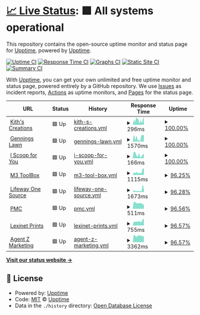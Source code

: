 # [📈 Live Status](https://upptime.github.io/upptime): <!--live status--> **🟩 All systems operational**

This repository contains the open-source uptime monitor and status page for [Upptime](https://upptime.js.org), powered by [Upptime](https://github.com/upptime/upptime).

[![Uptime CI](https://github.com/glashtin/upptime/workflows/Uptime%20CI/badge.svg)](https://github.com/glashtin/upptime/actions?query=workflow%3A%22Uptime+CI%22)
[![Response Time CI](https://github.com/glashtin/upptime/workflows/Response%20Time%20CI/badge.svg)](https://github.com/glashtin/upptime/actions?query=workflow%3A%22Response+Time+CI%22)
[![Graphs CI](https://github.com/glashtin/upptime/workflows/Graphs%20CI/badge.svg)](https://github.com/glashtin/upptime/actions?query=workflow%3A%22Graphs+CI%22)
[![Static Site CI](https://github.com/glashtin/upptime/workflows/Static%20Site%20CI/badge.svg)](https://github.com/glashtin/upptime/actions?query=workflow%3A%22Static+Site+CI%22)
[![Summary CI](https://github.com/glashtin/upptime/workflows/Summary%20CI/badge.svg)](https://github.com/glashtin/upptime/actions?query=workflow%3A%22Summary+CI%22)

With [Upptime](https://upptime.js.org), you can get your own unlimited and free uptime monitor and status page, powered entirely by a GitHub repository. We use [Issues](https://github.com/upptime/upptime/issues) as incident reports, [Actions](https://github.com/glashtin/upptime/actions) as uptime monitors, and [Pages](https://upptime.github.io/upptime) for the status page.

<!--start: status pages-->
<!-- This summary is generated by Upptime (https://github.com/upptime/upptime) -->
<!-- Do not edit this manually, your changes will be overwritten -->
<!-- prettier-ignore -->
| URL | Status | History | Response Time | Uptime |
| --- | ------ | ------- | ------------- | ------ |
| <img alt="" src="https://icons.duckduckgo.com/ip3/kithcreations.com.ico" height="13"> [Kith's Creations](https://kithcreations.com) | 🟩 Up | [kith-s-creations.yml](https://github.com/glashtin/uptime/commits/HEAD/history/kith-s-creations.yml) | <details><summary><img alt="Response time graph" src="./graphs/kith-s-creations/response-time-week.png" height="20"> 296ms</summary><br><a href="https://glashtin.github.io/uptime/history/kith-s-creations"><img alt="Response time 296" src="https://img.shields.io/endpoint?url=https%3A%2F%2Fraw.githubusercontent.com%2Fglashtin%2Fuptime%2FHEAD%2Fapi%2Fkith-s-creations%2Fresponse-time.json"></a><br><a href="https://glashtin.github.io/uptime/history/kith-s-creations"><img alt="24-hour response time 495" src="https://img.shields.io/endpoint?url=https%3A%2F%2Fraw.githubusercontent.com%2Fglashtin%2Fuptime%2FHEAD%2Fapi%2Fkith-s-creations%2Fresponse-time-day.json"></a><br><a href="https://glashtin.github.io/uptime/history/kith-s-creations"><img alt="7-day response time 296" src="https://img.shields.io/endpoint?url=https%3A%2F%2Fraw.githubusercontent.com%2Fglashtin%2Fuptime%2FHEAD%2Fapi%2Fkith-s-creations%2Fresponse-time-week.json"></a><br><a href="https://glashtin.github.io/uptime/history/kith-s-creations"><img alt="30-day response time 296" src="https://img.shields.io/endpoint?url=https%3A%2F%2Fraw.githubusercontent.com%2Fglashtin%2Fuptime%2FHEAD%2Fapi%2Fkith-s-creations%2Fresponse-time-month.json"></a><br><a href="https://glashtin.github.io/uptime/history/kith-s-creations"><img alt="1-year response time 296" src="https://img.shields.io/endpoint?url=https%3A%2F%2Fraw.githubusercontent.com%2Fglashtin%2Fuptime%2FHEAD%2Fapi%2Fkith-s-creations%2Fresponse-time-year.json"></a></details> | <details><summary><a href="https://glashtin.github.io/uptime/history/kith-s-creations">100.00%</a></summary><a href="https://glashtin.github.io/uptime/history/kith-s-creations"><img alt="All-time uptime 100.00%" src="https://img.shields.io/endpoint?url=https%3A%2F%2Fraw.githubusercontent.com%2Fglashtin%2Fuptime%2FHEAD%2Fapi%2Fkith-s-creations%2Fuptime.json"></a><br><a href="https://glashtin.github.io/uptime/history/kith-s-creations"><img alt="24-hour uptime 100.00%" src="https://img.shields.io/endpoint?url=https%3A%2F%2Fraw.githubusercontent.com%2Fglashtin%2Fuptime%2FHEAD%2Fapi%2Fkith-s-creations%2Fuptime-day.json"></a><br><a href="https://glashtin.github.io/uptime/history/kith-s-creations"><img alt="7-day uptime 100.00%" src="https://img.shields.io/endpoint?url=https%3A%2F%2Fraw.githubusercontent.com%2Fglashtin%2Fuptime%2FHEAD%2Fapi%2Fkith-s-creations%2Fuptime-week.json"></a><br><a href="https://glashtin.github.io/uptime/history/kith-s-creations"><img alt="30-day uptime 100.00%" src="https://img.shields.io/endpoint?url=https%3A%2F%2Fraw.githubusercontent.com%2Fglashtin%2Fuptime%2FHEAD%2Fapi%2Fkith-s-creations%2Fuptime-month.json"></a><br><a href="https://glashtin.github.io/uptime/history/kith-s-creations"><img alt="1-year uptime 100.00%" src="https://img.shields.io/endpoint?url=https%3A%2F%2Fraw.githubusercontent.com%2Fglashtin%2Fuptime%2FHEAD%2Fapi%2Fkith-s-creations%2Fuptime-year.json"></a></details>
| <img alt="" src="https://icons.duckduckgo.com/ip3/www.genningslawn.com.ico" height="13"> [Gennings Lawn](https://www.genningslawn.com) | 🟩 Up | [gennings-lawn.yml](https://github.com/glashtin/uptime/commits/HEAD/history/gennings-lawn.yml) | <details><summary><img alt="Response time graph" src="./graphs/gennings-lawn/response-time-week.png" height="20"> 1570ms</summary><br><a href="https://glashtin.github.io/uptime/history/gennings-lawn"><img alt="Response time 1570" src="https://img.shields.io/endpoint?url=https%3A%2F%2Fraw.githubusercontent.com%2Fglashtin%2Fuptime%2FHEAD%2Fapi%2Fgennings-lawn%2Fresponse-time.json"></a><br><a href="https://glashtin.github.io/uptime/history/gennings-lawn"><img alt="24-hour response time 2622" src="https://img.shields.io/endpoint?url=https%3A%2F%2Fraw.githubusercontent.com%2Fglashtin%2Fuptime%2FHEAD%2Fapi%2Fgennings-lawn%2Fresponse-time-day.json"></a><br><a href="https://glashtin.github.io/uptime/history/gennings-lawn"><img alt="7-day response time 1570" src="https://img.shields.io/endpoint?url=https%3A%2F%2Fraw.githubusercontent.com%2Fglashtin%2Fuptime%2FHEAD%2Fapi%2Fgennings-lawn%2Fresponse-time-week.json"></a><br><a href="https://glashtin.github.io/uptime/history/gennings-lawn"><img alt="30-day response time 1570" src="https://img.shields.io/endpoint?url=https%3A%2F%2Fraw.githubusercontent.com%2Fglashtin%2Fuptime%2FHEAD%2Fapi%2Fgennings-lawn%2Fresponse-time-month.json"></a><br><a href="https://glashtin.github.io/uptime/history/gennings-lawn"><img alt="1-year response time 1570" src="https://img.shields.io/endpoint?url=https%3A%2F%2Fraw.githubusercontent.com%2Fglashtin%2Fuptime%2FHEAD%2Fapi%2Fgennings-lawn%2Fresponse-time-year.json"></a></details> | <details><summary><a href="https://glashtin.github.io/uptime/history/gennings-lawn">100.00%</a></summary><a href="https://glashtin.github.io/uptime/history/gennings-lawn"><img alt="All-time uptime 100.00%" src="https://img.shields.io/endpoint?url=https%3A%2F%2Fraw.githubusercontent.com%2Fglashtin%2Fuptime%2FHEAD%2Fapi%2Fgennings-lawn%2Fuptime.json"></a><br><a href="https://glashtin.github.io/uptime/history/gennings-lawn"><img alt="24-hour uptime 100.00%" src="https://img.shields.io/endpoint?url=https%3A%2F%2Fraw.githubusercontent.com%2Fglashtin%2Fuptime%2FHEAD%2Fapi%2Fgennings-lawn%2Fuptime-day.json"></a><br><a href="https://glashtin.github.io/uptime/history/gennings-lawn"><img alt="7-day uptime 100.00%" src="https://img.shields.io/endpoint?url=https%3A%2F%2Fraw.githubusercontent.com%2Fglashtin%2Fuptime%2FHEAD%2Fapi%2Fgennings-lawn%2Fuptime-week.json"></a><br><a href="https://glashtin.github.io/uptime/history/gennings-lawn"><img alt="30-day uptime 100.00%" src="https://img.shields.io/endpoint?url=https%3A%2F%2Fraw.githubusercontent.com%2Fglashtin%2Fuptime%2FHEAD%2Fapi%2Fgennings-lawn%2Fuptime-month.json"></a><br><a href="https://glashtin.github.io/uptime/history/gennings-lawn"><img alt="1-year uptime 100.00%" src="https://img.shields.io/endpoint?url=https%3A%2F%2Fraw.githubusercontent.com%2Fglashtin%2Fuptime%2FHEAD%2Fapi%2Fgennings-lawn%2Fuptime-year.json"></a></details>
| <img alt="" src="https://icons.duckduckgo.com/ip3/iscoopforyou.com.ico" height="13"> [I Scoop for You](https://iscoopforyou.com) | 🟩 Up | [i-scoop-for-you.yml](https://github.com/glashtin/uptime/commits/HEAD/history/i-scoop-for-you.yml) | <details><summary><img alt="Response time graph" src="./graphs/i-scoop-for-you/response-time-week.png" height="20"> 166ms</summary><br><a href="https://glashtin.github.io/uptime/history/i-scoop-for-you"><img alt="Response time 166" src="https://img.shields.io/endpoint?url=https%3A%2F%2Fraw.githubusercontent.com%2Fglashtin%2Fuptime%2FHEAD%2Fapi%2Fi-scoop-for-you%2Fresponse-time.json"></a><br><a href="https://glashtin.github.io/uptime/history/i-scoop-for-you"><img alt="24-hour response time 207" src="https://img.shields.io/endpoint?url=https%3A%2F%2Fraw.githubusercontent.com%2Fglashtin%2Fuptime%2FHEAD%2Fapi%2Fi-scoop-for-you%2Fresponse-time-day.json"></a><br><a href="https://glashtin.github.io/uptime/history/i-scoop-for-you"><img alt="7-day response time 166" src="https://img.shields.io/endpoint?url=https%3A%2F%2Fraw.githubusercontent.com%2Fglashtin%2Fuptime%2FHEAD%2Fapi%2Fi-scoop-for-you%2Fresponse-time-week.json"></a><br><a href="https://glashtin.github.io/uptime/history/i-scoop-for-you"><img alt="30-day response time 166" src="https://img.shields.io/endpoint?url=https%3A%2F%2Fraw.githubusercontent.com%2Fglashtin%2Fuptime%2FHEAD%2Fapi%2Fi-scoop-for-you%2Fresponse-time-month.json"></a><br><a href="https://glashtin.github.io/uptime/history/i-scoop-for-you"><img alt="1-year response time 166" src="https://img.shields.io/endpoint?url=https%3A%2F%2Fraw.githubusercontent.com%2Fglashtin%2Fuptime%2FHEAD%2Fapi%2Fi-scoop-for-you%2Fresponse-time-year.json"></a></details> | <details><summary><a href="https://glashtin.github.io/uptime/history/i-scoop-for-you">100.00%</a></summary><a href="https://glashtin.github.io/uptime/history/i-scoop-for-you"><img alt="All-time uptime 100.00%" src="https://img.shields.io/endpoint?url=https%3A%2F%2Fraw.githubusercontent.com%2Fglashtin%2Fuptime%2FHEAD%2Fapi%2Fi-scoop-for-you%2Fuptime.json"></a><br><a href="https://glashtin.github.io/uptime/history/i-scoop-for-you"><img alt="24-hour uptime 100.00%" src="https://img.shields.io/endpoint?url=https%3A%2F%2Fraw.githubusercontent.com%2Fglashtin%2Fuptime%2FHEAD%2Fapi%2Fi-scoop-for-you%2Fuptime-day.json"></a><br><a href="https://glashtin.github.io/uptime/history/i-scoop-for-you"><img alt="7-day uptime 100.00%" src="https://img.shields.io/endpoint?url=https%3A%2F%2Fraw.githubusercontent.com%2Fglashtin%2Fuptime%2FHEAD%2Fapi%2Fi-scoop-for-you%2Fuptime-week.json"></a><br><a href="https://glashtin.github.io/uptime/history/i-scoop-for-you"><img alt="30-day uptime 100.00%" src="https://img.shields.io/endpoint?url=https%3A%2F%2Fraw.githubusercontent.com%2Fglashtin%2Fuptime%2FHEAD%2Fapi%2Fi-scoop-for-you%2Fuptime-month.json"></a><br><a href="https://glashtin.github.io/uptime/history/i-scoop-for-you"><img alt="1-year uptime 100.00%" src="https://img.shields.io/endpoint?url=https%3A%2F%2Fraw.githubusercontent.com%2Fglashtin%2Fuptime%2FHEAD%2Fapi%2Fi-scoop-for-you%2Fuptime-year.json"></a></details>
| <img alt="" src="https://icons.duckduckgo.com/ip3/m3toolbox.com.ico" height="13"> [M3 ToolBox](https://m3toolbox.com) | 🟩 Up | [m3-tool-box.yml](https://github.com/glashtin/uptime/commits/HEAD/history/m3-tool-box.yml) | <details><summary><img alt="Response time graph" src="./graphs/m3-tool-box/response-time-week.png" height="20"> 1115ms</summary><br><a href="https://glashtin.github.io/uptime/history/m3-tool-box"><img alt="Response time 1115" src="https://img.shields.io/endpoint?url=https%3A%2F%2Fraw.githubusercontent.com%2Fglashtin%2Fuptime%2FHEAD%2Fapi%2Fm3-tool-box%2Fresponse-time.json"></a><br><a href="https://glashtin.github.io/uptime/history/m3-tool-box"><img alt="24-hour response time 1397" src="https://img.shields.io/endpoint?url=https%3A%2F%2Fraw.githubusercontent.com%2Fglashtin%2Fuptime%2FHEAD%2Fapi%2Fm3-tool-box%2Fresponse-time-day.json"></a><br><a href="https://glashtin.github.io/uptime/history/m3-tool-box"><img alt="7-day response time 1115" src="https://img.shields.io/endpoint?url=https%3A%2F%2Fraw.githubusercontent.com%2Fglashtin%2Fuptime%2FHEAD%2Fapi%2Fm3-tool-box%2Fresponse-time-week.json"></a><br><a href="https://glashtin.github.io/uptime/history/m3-tool-box"><img alt="30-day response time 1115" src="https://img.shields.io/endpoint?url=https%3A%2F%2Fraw.githubusercontent.com%2Fglashtin%2Fuptime%2FHEAD%2Fapi%2Fm3-tool-box%2Fresponse-time-month.json"></a><br><a href="https://glashtin.github.io/uptime/history/m3-tool-box"><img alt="1-year response time 1115" src="https://img.shields.io/endpoint?url=https%3A%2F%2Fraw.githubusercontent.com%2Fglashtin%2Fuptime%2FHEAD%2Fapi%2Fm3-tool-box%2Fresponse-time-year.json"></a></details> | <details><summary><a href="https://glashtin.github.io/uptime/history/m3-tool-box">96.25%</a></summary><a href="https://glashtin.github.io/uptime/history/m3-tool-box"><img alt="All-time uptime 96.25%" src="https://img.shields.io/endpoint?url=https%3A%2F%2Fraw.githubusercontent.com%2Fglashtin%2Fuptime%2FHEAD%2Fapi%2Fm3-tool-box%2Fuptime.json"></a><br><a href="https://glashtin.github.io/uptime/history/m3-tool-box"><img alt="24-hour uptime 92.21%" src="https://img.shields.io/endpoint?url=https%3A%2F%2Fraw.githubusercontent.com%2Fglashtin%2Fuptime%2FHEAD%2Fapi%2Fm3-tool-box%2Fuptime-day.json"></a><br><a href="https://glashtin.github.io/uptime/history/m3-tool-box"><img alt="7-day uptime 96.25%" src="https://img.shields.io/endpoint?url=https%3A%2F%2Fraw.githubusercontent.com%2Fglashtin%2Fuptime%2FHEAD%2Fapi%2Fm3-tool-box%2Fuptime-week.json"></a><br><a href="https://glashtin.github.io/uptime/history/m3-tool-box"><img alt="30-day uptime 96.25%" src="https://img.shields.io/endpoint?url=https%3A%2F%2Fraw.githubusercontent.com%2Fglashtin%2Fuptime%2FHEAD%2Fapi%2Fm3-tool-box%2Fuptime-month.json"></a><br><a href="https://glashtin.github.io/uptime/history/m3-tool-box"><img alt="1-year uptime 96.25%" src="https://img.shields.io/endpoint?url=https%3A%2F%2Fraw.githubusercontent.com%2Fglashtin%2Fuptime%2FHEAD%2Fapi%2Fm3-tool-box%2Fuptime-year.json"></a></details>
| <img alt="" src="https://icons.duckduckgo.com/ip3/prospectservice.lifewaystores.com.ico" height="13"> [Lifeway One Source](https://prospectservice.lifewaystores.com) | 🟩 Up | [lifeway-one-source.yml](https://github.com/glashtin/uptime/commits/HEAD/history/lifeway-one-source.yml) | <details><summary><img alt="Response time graph" src="./graphs/lifeway-one-source/response-time-week.png" height="20"> 1673ms</summary><br><a href="https://glashtin.github.io/uptime/history/lifeway-one-source"><img alt="Response time 1673" src="https://img.shields.io/endpoint?url=https%3A%2F%2Fraw.githubusercontent.com%2Fglashtin%2Fuptime%2FHEAD%2Fapi%2Flifeway-one-source%2Fresponse-time.json"></a><br><a href="https://glashtin.github.io/uptime/history/lifeway-one-source"><img alt="24-hour response time 1762" src="https://img.shields.io/endpoint?url=https%3A%2F%2Fraw.githubusercontent.com%2Fglashtin%2Fuptime%2FHEAD%2Fapi%2Flifeway-one-source%2Fresponse-time-day.json"></a><br><a href="https://glashtin.github.io/uptime/history/lifeway-one-source"><img alt="7-day response time 1673" src="https://img.shields.io/endpoint?url=https%3A%2F%2Fraw.githubusercontent.com%2Fglashtin%2Fuptime%2FHEAD%2Fapi%2Flifeway-one-source%2Fresponse-time-week.json"></a><br><a href="https://glashtin.github.io/uptime/history/lifeway-one-source"><img alt="30-day response time 1673" src="https://img.shields.io/endpoint?url=https%3A%2F%2Fraw.githubusercontent.com%2Fglashtin%2Fuptime%2FHEAD%2Fapi%2Flifeway-one-source%2Fresponse-time-month.json"></a><br><a href="https://glashtin.github.io/uptime/history/lifeway-one-source"><img alt="1-year response time 1673" src="https://img.shields.io/endpoint?url=https%3A%2F%2Fraw.githubusercontent.com%2Fglashtin%2Fuptime%2FHEAD%2Fapi%2Flifeway-one-source%2Fresponse-time-year.json"></a></details> | <details><summary><a href="https://glashtin.github.io/uptime/history/lifeway-one-source">96.28%</a></summary><a href="https://glashtin.github.io/uptime/history/lifeway-one-source"><img alt="All-time uptime 96.28%" src="https://img.shields.io/endpoint?url=https%3A%2F%2Fraw.githubusercontent.com%2Fglashtin%2Fuptime%2FHEAD%2Fapi%2Flifeway-one-source%2Fuptime.json"></a><br><a href="https://glashtin.github.io/uptime/history/lifeway-one-source"><img alt="24-hour uptime 92.27%" src="https://img.shields.io/endpoint?url=https%3A%2F%2Fraw.githubusercontent.com%2Fglashtin%2Fuptime%2FHEAD%2Fapi%2Flifeway-one-source%2Fuptime-day.json"></a><br><a href="https://glashtin.github.io/uptime/history/lifeway-one-source"><img alt="7-day uptime 96.28%" src="https://img.shields.io/endpoint?url=https%3A%2F%2Fraw.githubusercontent.com%2Fglashtin%2Fuptime%2FHEAD%2Fapi%2Flifeway-one-source%2Fuptime-week.json"></a><br><a href="https://glashtin.github.io/uptime/history/lifeway-one-source"><img alt="30-day uptime 96.28%" src="https://img.shields.io/endpoint?url=https%3A%2F%2Fraw.githubusercontent.com%2Fglashtin%2Fuptime%2FHEAD%2Fapi%2Flifeway-one-source%2Fuptime-month.json"></a><br><a href="https://glashtin.github.io/uptime/history/lifeway-one-source"><img alt="1-year uptime 96.28%" src="https://img.shields.io/endpoint?url=https%3A%2F%2Fraw.githubusercontent.com%2Fglashtin%2Fuptime%2FHEAD%2Fapi%2Flifeway-one-source%2Fuptime-year.json"></a></details>
| <img alt="" src="https://icons.duckduckgo.com/ip3/order.tpmco.com.ico" height="13"> [PMC](https://order.tpmco.com) | 🟩 Up | [pmc.yml](https://github.com/glashtin/uptime/commits/HEAD/history/pmc.yml) | <details><summary><img alt="Response time graph" src="./graphs/pmc/response-time-week.png" height="20"> 511ms</summary><br><a href="https://glashtin.github.io/uptime/history/pmc"><img alt="Response time 511" src="https://img.shields.io/endpoint?url=https%3A%2F%2Fraw.githubusercontent.com%2Fglashtin%2Fuptime%2FHEAD%2Fapi%2Fpmc%2Fresponse-time.json"></a><br><a href="https://glashtin.github.io/uptime/history/pmc"><img alt="24-hour response time 443" src="https://img.shields.io/endpoint?url=https%3A%2F%2Fraw.githubusercontent.com%2Fglashtin%2Fuptime%2FHEAD%2Fapi%2Fpmc%2Fresponse-time-day.json"></a><br><a href="https://glashtin.github.io/uptime/history/pmc"><img alt="7-day response time 511" src="https://img.shields.io/endpoint?url=https%3A%2F%2Fraw.githubusercontent.com%2Fglashtin%2Fuptime%2FHEAD%2Fapi%2Fpmc%2Fresponse-time-week.json"></a><br><a href="https://glashtin.github.io/uptime/history/pmc"><img alt="30-day response time 511" src="https://img.shields.io/endpoint?url=https%3A%2F%2Fraw.githubusercontent.com%2Fglashtin%2Fuptime%2FHEAD%2Fapi%2Fpmc%2Fresponse-time-month.json"></a><br><a href="https://glashtin.github.io/uptime/history/pmc"><img alt="1-year response time 511" src="https://img.shields.io/endpoint?url=https%3A%2F%2Fraw.githubusercontent.com%2Fglashtin%2Fuptime%2FHEAD%2Fapi%2Fpmc%2Fresponse-time-year.json"></a></details> | <details><summary><a href="https://glashtin.github.io/uptime/history/pmc">96.56%</a></summary><a href="https://glashtin.github.io/uptime/history/pmc"><img alt="All-time uptime 96.56%" src="https://img.shields.io/endpoint?url=https%3A%2F%2Fraw.githubusercontent.com%2Fglashtin%2Fuptime%2FHEAD%2Fapi%2Fpmc%2Fuptime.json"></a><br><a href="https://glashtin.github.io/uptime/history/pmc"><img alt="24-hour uptime 92.85%" src="https://img.shields.io/endpoint?url=https%3A%2F%2Fraw.githubusercontent.com%2Fglashtin%2Fuptime%2FHEAD%2Fapi%2Fpmc%2Fuptime-day.json"></a><br><a href="https://glashtin.github.io/uptime/history/pmc"><img alt="7-day uptime 96.56%" src="https://img.shields.io/endpoint?url=https%3A%2F%2Fraw.githubusercontent.com%2Fglashtin%2Fuptime%2FHEAD%2Fapi%2Fpmc%2Fuptime-week.json"></a><br><a href="https://glashtin.github.io/uptime/history/pmc"><img alt="30-day uptime 96.56%" src="https://img.shields.io/endpoint?url=https%3A%2F%2Fraw.githubusercontent.com%2Fglashtin%2Fuptime%2FHEAD%2Fapi%2Fpmc%2Fuptime-month.json"></a><br><a href="https://glashtin.github.io/uptime/history/pmc"><img alt="1-year uptime 96.56%" src="https://img.shields.io/endpoint?url=https%3A%2F%2Fraw.githubusercontent.com%2Fglashtin%2Fuptime%2FHEAD%2Fapi%2Fpmc%2Fuptime-year.json"></a></details>
| <img alt="" src="https://icons.duckduckgo.com/ip3/lexinetprints.com.ico" height="13"> [Lexinet Prints](https://lexinetprints.com) | 🟩 Up | [lexinet-prints.yml](https://github.com/glashtin/uptime/commits/HEAD/history/lexinet-prints.yml) | <details><summary><img alt="Response time graph" src="./graphs/lexinet-prints/response-time-week.png" height="20"> 755ms</summary><br><a href="https://glashtin.github.io/uptime/history/lexinet-prints"><img alt="Response time 755" src="https://img.shields.io/endpoint?url=https%3A%2F%2Fraw.githubusercontent.com%2Fglashtin%2Fuptime%2FHEAD%2Fapi%2Flexinet-prints%2Fresponse-time.json"></a><br><a href="https://glashtin.github.io/uptime/history/lexinet-prints"><img alt="24-hour response time 1187" src="https://img.shields.io/endpoint?url=https%3A%2F%2Fraw.githubusercontent.com%2Fglashtin%2Fuptime%2FHEAD%2Fapi%2Flexinet-prints%2Fresponse-time-day.json"></a><br><a href="https://glashtin.github.io/uptime/history/lexinet-prints"><img alt="7-day response time 755" src="https://img.shields.io/endpoint?url=https%3A%2F%2Fraw.githubusercontent.com%2Fglashtin%2Fuptime%2FHEAD%2Fapi%2Flexinet-prints%2Fresponse-time-week.json"></a><br><a href="https://glashtin.github.io/uptime/history/lexinet-prints"><img alt="30-day response time 755" src="https://img.shields.io/endpoint?url=https%3A%2F%2Fraw.githubusercontent.com%2Fglashtin%2Fuptime%2FHEAD%2Fapi%2Flexinet-prints%2Fresponse-time-month.json"></a><br><a href="https://glashtin.github.io/uptime/history/lexinet-prints"><img alt="1-year response time 755" src="https://img.shields.io/endpoint?url=https%3A%2F%2Fraw.githubusercontent.com%2Fglashtin%2Fuptime%2FHEAD%2Fapi%2Flexinet-prints%2Fresponse-time-year.json"></a></details> | <details><summary><a href="https://glashtin.github.io/uptime/history/lexinet-prints">96.57%</a></summary><a href="https://glashtin.github.io/uptime/history/lexinet-prints"><img alt="All-time uptime 96.57%" src="https://img.shields.io/endpoint?url=https%3A%2F%2Fraw.githubusercontent.com%2Fglashtin%2Fuptime%2FHEAD%2Fapi%2Flexinet-prints%2Fuptime.json"></a><br><a href="https://glashtin.github.io/uptime/history/lexinet-prints"><img alt="24-hour uptime 92.88%" src="https://img.shields.io/endpoint?url=https%3A%2F%2Fraw.githubusercontent.com%2Fglashtin%2Fuptime%2FHEAD%2Fapi%2Flexinet-prints%2Fuptime-day.json"></a><br><a href="https://glashtin.github.io/uptime/history/lexinet-prints"><img alt="7-day uptime 96.57%" src="https://img.shields.io/endpoint?url=https%3A%2F%2Fraw.githubusercontent.com%2Fglashtin%2Fuptime%2FHEAD%2Fapi%2Flexinet-prints%2Fuptime-week.json"></a><br><a href="https://glashtin.github.io/uptime/history/lexinet-prints"><img alt="30-day uptime 96.57%" src="https://img.shields.io/endpoint?url=https%3A%2F%2Fraw.githubusercontent.com%2Fglashtin%2Fuptime%2FHEAD%2Fapi%2Flexinet-prints%2Fuptime-month.json"></a><br><a href="https://glashtin.github.io/uptime/history/lexinet-prints"><img alt="1-year uptime 96.57%" src="https://img.shields.io/endpoint?url=https%3A%2F%2Fraw.githubusercontent.com%2Fglashtin%2Fuptime%2FHEAD%2Fapi%2Flexinet-prints%2Fuptime-year.json"></a></details>
| <img alt="" src="https://icons.duckduckgo.com/ip3/www.agentzmarketing.com.ico" height="13"> [Agent Z Marketing](https://www.agentzmarketing.com) | 🟩 Up | [agent-z-marketing.yml](https://github.com/glashtin/uptime/commits/HEAD/history/agent-z-marketing.yml) | <details><summary><img alt="Response time graph" src="./graphs/agent-z-marketing/response-time-week.png" height="20"> 3362ms</summary><br><a href="https://glashtin.github.io/uptime/history/agent-z-marketing"><img alt="Response time 3362" src="https://img.shields.io/endpoint?url=https%3A%2F%2Fraw.githubusercontent.com%2Fglashtin%2Fuptime%2FHEAD%2Fapi%2Fagent-z-marketing%2Fresponse-time.json"></a><br><a href="https://glashtin.github.io/uptime/history/agent-z-marketing"><img alt="24-hour response time 13338" src="https://img.shields.io/endpoint?url=https%3A%2F%2Fraw.githubusercontent.com%2Fglashtin%2Fuptime%2FHEAD%2Fapi%2Fagent-z-marketing%2Fresponse-time-day.json"></a><br><a href="https://glashtin.github.io/uptime/history/agent-z-marketing"><img alt="7-day response time 3362" src="https://img.shields.io/endpoint?url=https%3A%2F%2Fraw.githubusercontent.com%2Fglashtin%2Fuptime%2FHEAD%2Fapi%2Fagent-z-marketing%2Fresponse-time-week.json"></a><br><a href="https://glashtin.github.io/uptime/history/agent-z-marketing"><img alt="30-day response time 3362" src="https://img.shields.io/endpoint?url=https%3A%2F%2Fraw.githubusercontent.com%2Fglashtin%2Fuptime%2FHEAD%2Fapi%2Fagent-z-marketing%2Fresponse-time-month.json"></a><br><a href="https://glashtin.github.io/uptime/history/agent-z-marketing"><img alt="1-year response time 3362" src="https://img.shields.io/endpoint?url=https%3A%2F%2Fraw.githubusercontent.com%2Fglashtin%2Fuptime%2FHEAD%2Fapi%2Fagent-z-marketing%2Fresponse-time-year.json"></a></details> | <details><summary><a href="https://glashtin.github.io/uptime/history/agent-z-marketing">96.57%</a></summary><a href="https://glashtin.github.io/uptime/history/agent-z-marketing"><img alt="All-time uptime 96.57%" src="https://img.shields.io/endpoint?url=https%3A%2F%2Fraw.githubusercontent.com%2Fglashtin%2Fuptime%2FHEAD%2Fapi%2Fagent-z-marketing%2Fuptime.json"></a><br><a href="https://glashtin.github.io/uptime/history/agent-z-marketing"><img alt="24-hour uptime 92.89%" src="https://img.shields.io/endpoint?url=https%3A%2F%2Fraw.githubusercontent.com%2Fglashtin%2Fuptime%2FHEAD%2Fapi%2Fagent-z-marketing%2Fuptime-day.json"></a><br><a href="https://glashtin.github.io/uptime/history/agent-z-marketing"><img alt="7-day uptime 96.57%" src="https://img.shields.io/endpoint?url=https%3A%2F%2Fraw.githubusercontent.com%2Fglashtin%2Fuptime%2FHEAD%2Fapi%2Fagent-z-marketing%2Fuptime-week.json"></a><br><a href="https://glashtin.github.io/uptime/history/agent-z-marketing"><img alt="30-day uptime 96.57%" src="https://img.shields.io/endpoint?url=https%3A%2F%2Fraw.githubusercontent.com%2Fglashtin%2Fuptime%2FHEAD%2Fapi%2Fagent-z-marketing%2Fuptime-month.json"></a><br><a href="https://glashtin.github.io/uptime/history/agent-z-marketing"><img alt="1-year uptime 96.57%" src="https://img.shields.io/endpoint?url=https%3A%2F%2Fraw.githubusercontent.com%2Fglashtin%2Fuptime%2FHEAD%2Fapi%2Fagent-z-marketing%2Fuptime-year.json"></a></details>

<!--end: status pages-->

[**Visit our status website →**](https://upptime.github.io/upptime)

## 📄 License

- Powered by: [Upptime](https://github.com/upptime/upptime)
- Code: [MIT](./LICENSE) © [Upptime](https://upptime.js.org)
- Data in the `./history` directory: [Open Database License](https://opendatacommons.org/licenses/odbl/1-0/)
